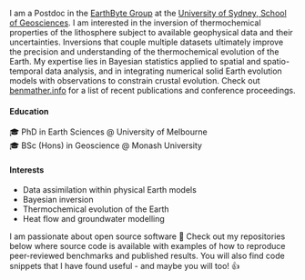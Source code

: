 I am a Postdoc in the [EarthByte Group](http://www.earthbyte.org) at the [University of Sydney, School of Geosciences](https://www.sydney.edu.au/science/schools/school-of-geosciences.html).
I am interested in the inversion of thermochemical properties of the lithosphere subject to available geophysical data and their uncertainties.
Inversions that couple multiple datasets ultimately improve the precision and understanding of the thermochemical evolution of the Earth.
My expertise lies in Bayesian statistics applied to spatial and spatio-temporal data analysis, and in integrating numerical solid Earth evolution models with observations to constrain crustal evolution.
Check out [benmather.info](https://www.benmather.info) for a list of recent publications and conference proceedings.

#### Education
 
:mortar_board: PhD in Earth Sciences @ University of Melbourne \
:mortar_board: BSc (Hons) in Geoscience @ Monash University

#### Interests

- Data assimilation within physical Earth models
- Bayesian inversion
- Thermochemical evolution of the Earth
- Heat flow and groundwater modelling

I am passionate about open source software :raised_hands: Check out my repositories below where source code is available with examples of how to reproduce peer-reviewed benchmarks and published results. You will also find code snippets that I have found useful - and maybe you will too! :thumbsup:
